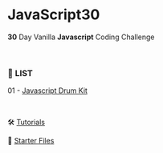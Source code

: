# JavaScript30

**30** Day Vanilla **Javascript** Coding Challenge

<br/>

### 📝 **LIST** 

01 - [Javascript Drum Kit](https://github.com/jongeunk0613/JavaScript30/tree/main/01_Javascript_Drum_Kit)

<br/>

🛠️ [Tutorials](https://javascript30.com/)

📁 [Starter Files](https://github.com/wesbos/JavaScript30)
